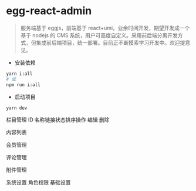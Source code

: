 # egg-react-admin

> 服务端基于 eggjs，前端基于 react+umi。业余时间开发，期望开发成一个基于 nodejs 的 CMS 系统，用户可高度自定义。采用前后端分离开发方式，但集成前后端项目，统一部署。目前正不断摸索学习开发中。欢迎提意见。

- 安装依赖

```bash
yarn i:all
# 或
npm run i:all
```

- 启动项目

```bash
yarn dev
```

栏目管理 ID 名称链接状态排序操作 编辑 删除

内容列表

会员管理

评论管理

附件管理

系统设置 角色权限 基础设置
